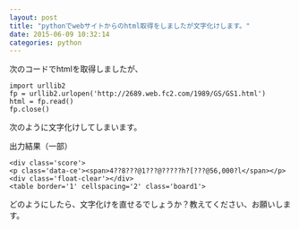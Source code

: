 ```yaml
---
layout: post
title: "pythonでwebサイトからのhtml取得をしましたが文字化けします。"
date: 2015-06-09 10:32:14
categories: python
---
```

<p>次のコードでhtmlを取得しましたが、</p>

<pre><code>import urllib2
fp = urllib2.urlopen('http://2689.web.fc2.com/1989/GS/GS1.html')
html = fp.read()
fp.close()
</code></pre>

<p>次のように文字化けしてしまいます。</p>

<p>出力結果（一部）</p>

<pre><code>&lt;div class='score'&gt;
&lt;p class='data-ce'&gt;&lt;span&gt;4??8???@1???@?????h?[???@56,000?l&lt;/span&gt;&lt;/p&gt;
&lt;div class='float-clear'&gt;&lt;/div&gt;
&lt;table border='1' cellspacing='2' class='board1'&gt;
</code></pre>

<p>どのようにしたら、文字化けを直せるでしょうか？教えてください、お願いします。</p>
